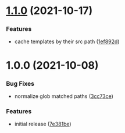 # [1.1.0](https://github.com/soufyakoub/laravel-mix-manifest-paths/compare/v1.0.0...v1.1.0) (2021-10-17)


### Features

* cache templates by their src path ([1ef892d](https://github.com/soufyakoub/laravel-mix-manifest-paths/commit/1ef892dec9e2edc07e3df67c54ec730153ced3f4))

# 1.0.0 (2021-10-08)


### Bug Fixes

* normalize glob matched paths ([3cc73ce](https://github.com/soufyakoub/laravel-mix-manifest-paths/commit/3cc73ce0ef0e54c92db4069d29dda07bc97a7ecf))


### Features

* initial release ([7e381be](https://github.com/soufyakoub/laravel-mix-manifest-paths/commit/7e381be7f81d566f8c222a81f0bc3d882a5a0f67))
